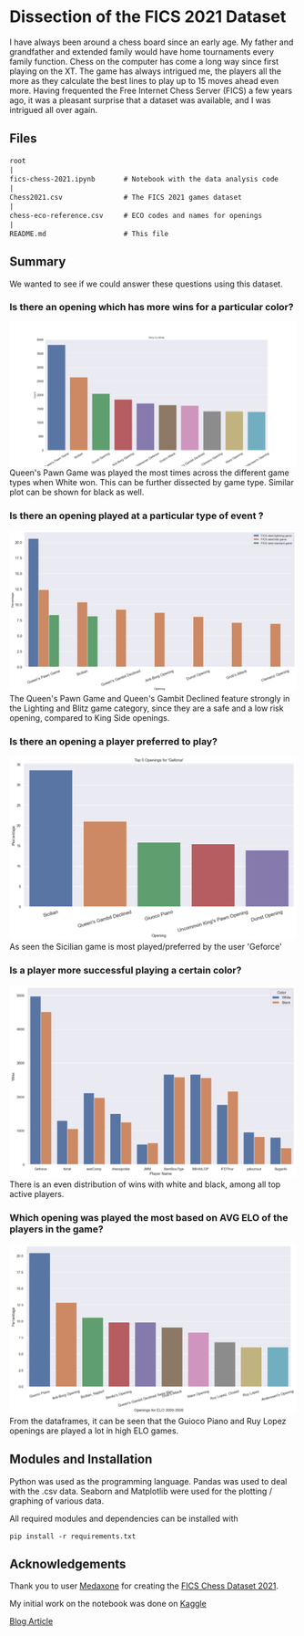 # Dissection of the FICS 2021 Dataset

I have always been around a chess board since an early age. My father and grandfather and extended family would have home tournaments every family function. Chess on the computer has come a long way since first playing on the XT.
The game has always intrigued me, the players all the more as they calculate the best lines to play up to 15 moves ahead even more.
Having frequented the Free Internet Chess Server (FICS) a few years ago, it was a pleasant surprise that a dataset was available, and I was intrigued all over again.

## Files
```
root
|
fics-chess-2021.ipynb       # Notebook with the data analysis code
|
Chess2021.csv               # The FICS 2021 games dataset
|
chess-eco-reference.csv     # ECO codes and names for openings
|
README.md                   # This file
```

## Summary

We wanted to see if we could answer these questions using this dataset.

### Is there an opening which has more wins for a particular color?
![ans_1](imgs/q1_opening_wins_color.png)
Queen's Pawn Game was played the most times across the different game types when White won. This can be further dissected by game type. Similar plot can be shown for black as well.


### Is there an opening played at a particular type of event ?
![ans_2](imgs/q2_opening_type_of_event.png)
The Queen's Pawn Game and Queen's Gambit Declined feature strongly in the Lighting and Blitz game category, since they are a safe and a low risk opening, compared to King Side openings.


### Is there an opening a player preferred to play?
![ans_3](imgs/q3_opening_for_player.png)
As seen the Sicilian game is most played/preferred by the user 'Geforce'

### Is a player more successful playing a certain color?
![ans_4](imgs/q4_player_color_wins.png)
There is an even distribution of wins with white and black, among all top active players.

### Which opening was played the most based on AVG ELO of the players in the game?
![ans_5](imgs/q5_opening_elo_avg_3000_3500.png)
From the dataframes, it can be seen that the Guioco Piano and Ruy Lopez openings are played a lot in high ELO games.

## Modules and Installation
Python was used as the programming language.
Pandas was used to deal with the .csv data.
Seaborn and Matplotlib were used for the plotting / graphing of various data.

All required modules and dependencies can be installed with 
```
pip install -r requirements.txt
```

## Acknowledgements
Thank you to user [Medaxone](https://www.kaggle.com/medaxone) for creating the [FICS Chess Dataset 2021](https://www.kaggle.com/datasets/medaxone/fics-chess-dataset-2021).

My initial work on the notebook was done on [Kaggle](https://www.kaggle.com/code/amadlover/fics-chess-2021/)

[Blog Article](https://medium.com/@nihal.kenkre/dissecting-the-fics-2021-chess-dataset-d1f2adc93858)
